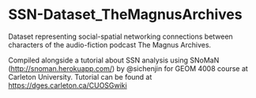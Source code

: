 # SSN-Dataset_TheMagnusArchives
Dataset representing social-spatial networking connections between characters of the audio-fiction podcast The Magnus Archives.


Compiled alongside a tutorial about SSN analysis using SNoMaN (http://snoman.herokuapp.com/) by @sichenjin for GEOM 4008 course at Carleton University. Tutorial can be found at https://dges.carleton.ca/CUOSGwiki
